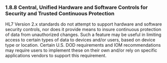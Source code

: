 ### 1.8.8 Central, Unified Hardware and Software Controls for Security and Trusted Continuous Protection

HL7 Version 2.x standards do not attempt to support hardware and software security controls, nor does it provide means to insure continuous protection of data from unauthorized changes. Such a feature may be useful in limiting access to certain types of data to devices and/or users, based on device type or location. Certain U.S. DOD requirements and IOM recommendations may require users to implement these on their own and/or rely on specific applications vendors to support this requirement.
